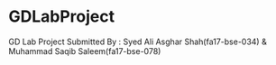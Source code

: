 # GDLabProject
GD Lab Project Submitted By : Syed Ali Asghar Shah(fa17-bse-034) &amp; Muhammad Saqib Saleem(fa17-bse-078)
